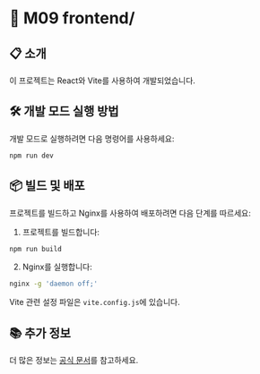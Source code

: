 # 🚀 M09 frontend/

## 📋 소개
이 프로젝트는 React와 Vite를 사용하여 개발되었습니다.

## 🛠️ 개발 모드 실행 방법
개발 모드로 실행하려면 다음 명령어를 사용하세요:
```bash
npm run dev
```

## 📦 빌드 및 배포
프로젝트를 빌드하고 Nginx를 사용하여 배포하려면 다음 단계를 따르세요:

1. 프로젝트를 빌드합니다:
  ```bash
  npm run build
  ```

2. Nginx를 실행합니다:
  ```bash
  nginx -g 'daemon off;'
  ```

Vite 관련 설정 파일은 `vite.config.js`에 있습니다.

## 📚 추가 정보
더 많은 정보는 [공식 문서](https://reactjs.org/)를 참고하세요.